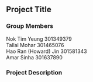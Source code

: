 ## Project Title

### Group Members
Nok Tim Yeung 301349379 <br>
Tallal Mohar 301465076 <br>
Hao Ran (Howard) Jin 301581343 <br>
Amar Sinha 301637890 <br>

### Project Description
